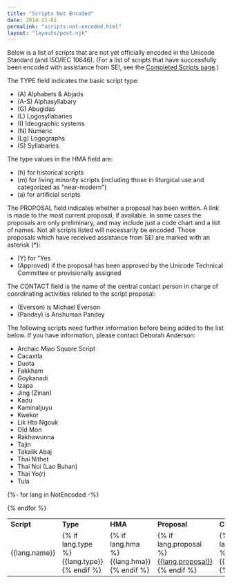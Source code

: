 ```yaml
---
title: "Scripts Not Encoded"
date: 2014-11-01
permalink: "scripts-not-encoded.html"
layout: "layouts/post.njk"
---
```


Below is a list of scripts that are not yet officially encoded in the Unicode Standard (and ISO/IEC 10646). (For a list of scripts that have successfully been encoded with assistance from SEI, see the <a href="scripts-encoded.html">Completed Scripts page</a>.)

The TYPE field indicates the basic script type:

* (A) Alphabets & Abjads
* (A-S) Alphasyllabary
* (G) Abugidas
* (L) Logosyllabaries
* (I) Ideographic systems
* (N) Numeric
* (Lg) Logographs
* (S) Syllabaries

The type values in the HMA field are:

* (h) for historical scripts
* (m) for living minority scripts (including those in liturgical use and categorized as "near-modern")
* (a) for artificial scripts

The PROPOSAL field indicates whether a proposal has been written. A link is made to the most current proposal, if available. In some cases the proposals are only preliminary, and may include just a code chart and a list of names. Not all scripts listed will necessarily be encoded. Those proposals which have received assistance from SEI are marked with an asterisk (*):

* (Y) for "Yes
* (Approved) if the proposal has been approved by the Unicode Technical Committee or provisionally assigned

The CONTACT field is the name of the central contact person in charge of coordinating activities related to the script proposal:

* (Everson) is Michael Everson 
* (Pandey) is Anshuman Pandey

The following scripts need further information before being added to the list below. If you have information, please contact Deborah Anderson:

 * Archaic Miao Square Script
 * Cacaxtla
 * Duota
 * Fakkham
 * Goykanadi
 * Izapa
 * Jing (Zinan)
 * Kadu
 * Kaminaljuyu
 * Kwekor
 * Lik Hto Ngouk
 * Old Mon
 * Rakhawunna
 * Tajin
 * Takalik Abaj
 * Thai Nithet
 * Thai Noi (Lao Buhan)
 * Thai Yo(r)
 * Tula

<table class="table">
<tr>
	<td><strong>Script</strong></td>
	<td><strong>Type</strong></td>
	<td><strong>HMA</strong></td>
	<td><strong>Proposal</strong></td>
	<td><strong>Contact</strong></td>
</tr>

{%- for lang in NotEncoded -%}

<tr>
	<td>{{lang.name}}</td>
	<td>{% if lang.type %}{{lang.type}}{% endif %}</td>
	<td>{% if lang.hma %}{{lang.hma}}{% endif %}</td>
	<td>{% if lang.proposal %}<a href="{{lang.link}}">{{lang.proposal}}</a>{% endif %}</td>
	<td>{% if lang.contact %}{{lang.contact}}{% endif %}</td>
</tr>
{% endfor %}

</table>
